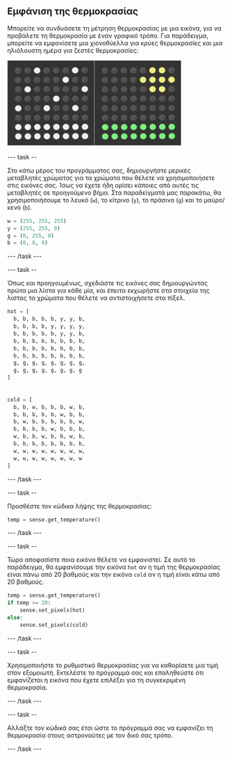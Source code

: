## Εμφάνιση της θερμοκρασίας

Μπορείτε να συνδυάσετε τη μέτρηση θερμοκρασίας με μια εικόνα, για να προβάλετε τη θερμοκρασία με έναν γραφικό τρόπο. Για παράδειγμα, μπορείτε να εμφανίσετε μια χιονοθύελλα για κρύες θερμοκρασίες και μια ηλιόλουστη ημέρα για ζεστές θερμοκρασίες:

![Ζεστό και κρύο](images/hot-and-cold.png)

\--- task --

Στο κάτω μέρος του προγράμματος σας, δημιουργήστε μερικές μεταβλητές χρώματος για τα χρώματα που θέλετε να χρησιμοποιήσετε στις εικόνες σας. Ίσως να έχετε ήδη ορίσει κάποιες από αυτές τις μεταβλητές σε προηγούμενο βήμα. Στα παραδείγματά μας παρακάτω, θα χρησιμοποιήσουμε το λευκό (`w`), το κίτρινο (`y`), το πράσινο (`g`) και το μαύρο/κενό (`b`).

```python
w = (255, 255, 255)
y = (255, 255, 0)
g = (0, 255, 0)
b = (0, 0, 0)
```

\--- /task \---

\--- task --

Όπως και προηγουμένως, σχεδιάστε τις εικόνες σας δημιουργώντας πρώτα μια λίστα για κάθε μία, και έπειτα εκχωρήστε στα στοιχεία της λίστας τα χρώματα που θέλετε να αντιστοιχήσετε στα πίξελ.

```python
hot = [
  b, b, b, b, b, y, y, b,
  b, b, b, b, y, y, y, y,
  b, b, b, b, b, y, y, b,
  b, b, b, b, b, b, b, b,
  b, b, b, b, b, b, b, b,
  b, b, b, b, b, b, b, b,
  g, g, g, g, g, g, g, g,
  g, g, g, g, g, g, g, g
]


cold = [
  b, b, w, b, b, b, w, b,
  b, b, b, b, b, w, b, b,
  b, w, b, b, b, b, b, w,
  b, b, b, b, w, b, b, b,
  w, b, b, w, b, b, w, b,
  b, b, b, b, b, b, b, b,
  w, w, w, w, w, w, w, w,
  w, w, w, w, w, w, w, w
]
```

\--- /task \---

\--- task --

Προσθέστε τον κώδικα λήψης της θερμοκρασίας:

```python
temp = sense.get_temperature()
```

\--- /task \---

\--- task --

Τώρα αποφασίστε ποια εικόνα θέλετε να εμφανιστεί. Σε αυτό το παράδειγμα, θα εμφανίσουμε την εικόνα `hot` αν η τιμή της θερμοκρασίας είναι πάνω από 20 βαθμούς και την εικόνα `cold` αν η τιμή είναι κάτω από 20 βαθμούς.

```python
temp = sense.get_temperature()
if temp >= 20:
    sense.set_pixels(hot)
else:
    sense.set_pixels(cold)
```

\--- /task \---

\--- task --

Χρησιμοποιήστε το ρυθμιστικό θερμοκρασίας για να καθορίσετε μια τιμή στον εξομοιωτή. Εκτελέστε το πρόγραμμά σας και επαληθεύστε ότι εμφανίζεται η εικόνα που έχετε επιλέξει για τη συγκεκριμένη θερμοκρασία.

\--- /task \---

\--- task --

Αλλάξτε τον κώδικά σας έτσι ώστε το πρόγραμμά σας να εμφανίζει τη θερμοκρασία στους αστροναύτες με τον δικό σας τρόπο.

\--- /task \---